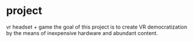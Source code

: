 # project
vr headset + game
the goal of this project is to create  VR democratization by the means of inexpensive hardware and abundant content.
